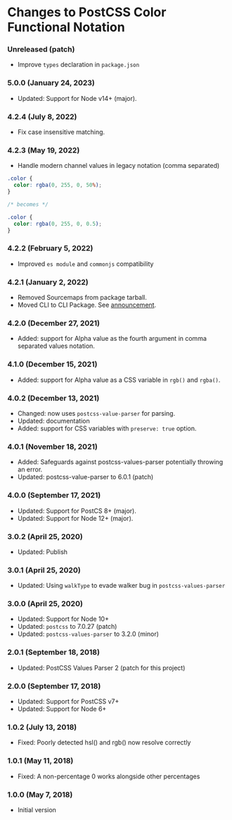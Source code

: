 # Changes to PostCSS Color Functional Notation

### Unreleased (patch)

- Improve `types` declaration in `package.json`

### 5.0.0 (January 24, 2023)

- Updated: Support for Node v14+ (major).

### 4.2.4 (July 8, 2022)

- Fix case insensitive matching.

### 4.2.3 (May 19, 2022)

- Handle modern channel values in legacy notation (comma separated)

```css
.color {
  color: rgba(0, 255, 0, 50%);
}

/* becomes */

.color {
  color: rgba(0, 255, 0, 0.5);
}
```

### 4.2.2 (February 5, 2022)

- Improved `es module` and `commonjs` compatibility

### 4.2.1 (January 2, 2022)

- Removed Sourcemaps from package tarball.
- Moved CLI to CLI Package. See [announcement](https://github.com/csstools/postcss-plugins/discussions/121).

### 4.2.0 (December 27, 2021)

- Added: support for Alpha value as the fourth argument in comma separated values notation.

### 4.1.0 (December 15, 2021)

- Added: support for Alpha value as a CSS variable in `rgb()` and `rgba()`.

### 4.0.2 (December 13, 2021)

- Changed: now uses `postcss-value-parser` for parsing.
- Updated: documentation
- Added: support for CSS variables with `preserve: true` option.

### 4.0.1 (November 18, 2021)

- Added: Safeguards against postcss-values-parser potentially throwing an error.
- Updated: postcss-value-parser to 6.0.1 (patch)

### 4.0.0 (September 17, 2021)

- Updated: Support for PostCS 8+ (major).
- Updated: Support for Node 12+ (major).

### 3.0.2 (April 25, 2020)

- Updated: Publish

### 3.0.1 (April 25, 2020)

- Updated: Using `walkType` to evade walker bug in `postcss-values-parser`

### 3.0.0 (April 25, 2020)

- Updated: Support for Node 10+
- Updated: `postcss` to 7.0.27 (patch)
- Updated: `postcss-values-parser` to 3.2.0 (minor)

### 2.0.1 (September 18, 2018)

- Updated: PostCSS Values Parser 2 (patch for this project)

### 2.0.0 (September 17, 2018)

- Updated: Support for PostCSS v7+
- Updated: Support for Node 6+

### 1.0.2 (July 13, 2018)

- Fixed: Poorly detected hsl() and rgb() now resolve correctly

### 1.0.1 (May 11, 2018)

- Fixed: A non-percentage 0 works alongside other percentages

### 1.0.0 (May 7, 2018)

- Initial version
